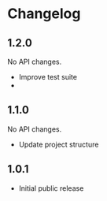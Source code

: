 # Changelog

## 1.2.0

No API changes.

- Improve test suite
-

## 1.1.0

No API changes.

- Update project structure


## 1.0.1

- Initial public release
